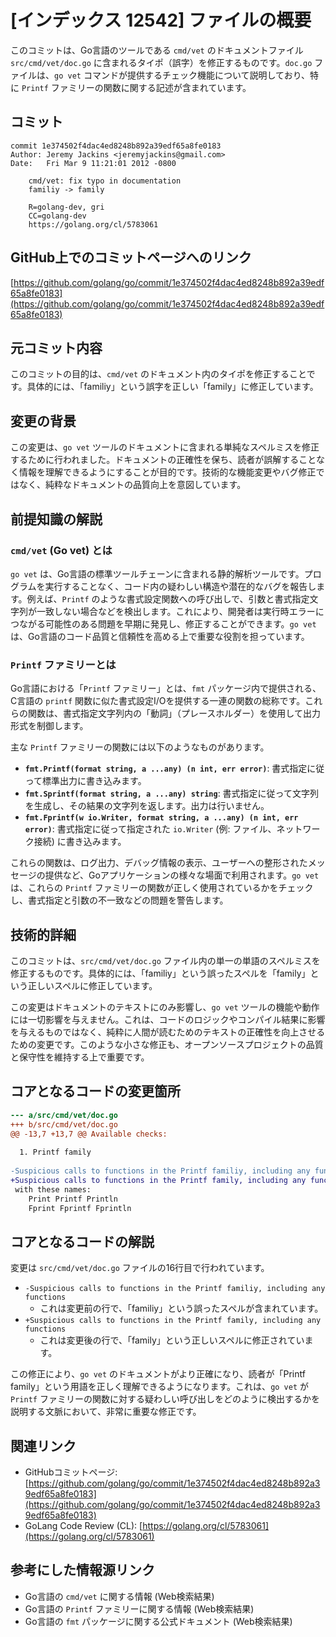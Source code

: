 # [インデックス 12542] ファイルの概要

このコミットは、Go言語のツールである `cmd/vet` のドキュメントファイル `src/cmd/vet/doc.go` に含まれるタイポ（誤字）を修正するものです。`doc.go` ファイルは、`go vet` コマンドが提供するチェック機能について説明しており、特に `Printf` ファミリーの関数に関する記述が含まれています。

## コミット

```
commit 1e374502f4dac4ed8248b892a39edf65a8fe0183
Author: Jeremy Jackins <jeremyjackins@gmail.com>
Date:   Fri Mar 9 11:21:01 2012 -0800

    cmd/vet: fix typo in documentation
    familiy -> family
    
    R=golang-dev, gri
    CC=golang-dev
    https://golang.org/cl/5783061
```

## GitHub上でのコミットページへのリンク

[https://github.com/golang/go/commit/1e374502f4dac4ed8248b892a39edf65a8fe0183](https://github.com/golang/go/commit/1e374502f4dac4ed8248b892a39edf65a8fe0183)

## 元コミット内容

このコミットの目的は、`cmd/vet` のドキュメント内のタイポを修正することです。具体的には、「familiy」という誤字を正しい「family」に修正しています。

## 変更の背景

この変更は、`go vet` ツールのドキュメントに含まれる単純なスペルミスを修正するために行われました。ドキュメントの正確性を保ち、読者が誤解することなく情報を理解できるようにすることが目的です。技術的な機能変更やバグ修正ではなく、純粋なドキュメントの品質向上を意図しています。

## 前提知識の解説

### `cmd/vet` (Go vet) とは

`go vet` は、Go言語の標準ツールチェーンに含まれる静的解析ツールです。プログラムを実行することなく、コード内の疑わしい構造や潜在的なバグを報告します。例えば、`Printf` のような書式設定関数への呼び出しで、引数と書式指定文字列が一致しない場合などを検出します。これにより、開発者は実行時エラーにつながる可能性のある問題を早期に発見し、修正することができます。`go vet` は、Go言語のコード品質と信頼性を高める上で重要な役割を担っています。

### `Printf` ファミリーとは

Go言語における「`Printf` ファミリー」とは、`fmt` パッケージ内で提供される、C言語の `printf` 関数に似た書式設定I/Oを提供する一連の関数の総称です。これらの関数は、書式指定文字列内の「動詞」（プレースホルダー）を使用して出力形式を制御します。

主な `Printf` ファミリーの関数には以下のようなものがあります。

*   **`fmt.Printf(format string, a ...any) (n int, err error)`**: 書式指定に従って標準出力に書き込みます。
*   **`fmt.Sprintf(format string, a ...any) string`**: 書式指定に従って文字列を生成し、その結果の文字列を返します。出力は行いません。
*   **`fmt.Fprintf(w io.Writer, format string, a ...any) (n int, err error)`**: 書式指定に従って指定された `io.Writer` (例: ファイル、ネットワーク接続) に書き込みます。

これらの関数は、ログ出力、デバッグ情報の表示、ユーザーへの整形されたメッセージの提供など、Goアプリケーションの様々な場面で利用されます。`go vet` は、これらの `Printf` ファミリーの関数が正しく使用されているかをチェックし、書式指定と引数の不一致などの問題を警告します。

## 技術的詳細

このコミットは、`src/cmd/vet/doc.go` ファイル内の単一の単語のスペルミスを修正するものです。具体的には、「familiy」という誤ったスペルを「family」という正しいスペルに修正しています。

この変更はドキュメントのテキストにのみ影響し、`go vet` ツールの機能や動作には一切影響を与えません。これは、コードのロジックやコンパイル結果に影響を与えるものではなく、純粋に人間が読むためのテキストの正確性を向上させるための変更です。このような小さな修正も、オープンソースプロジェクトの品質と保守性を維持する上で重要です。

## コアとなるコードの変更箇所

```diff
--- a/src/cmd/vet/doc.go
+++ b/src/cmd/vet/doc.go
@@ -13,7 +13,7 @@ Available checks:
 
  1. Printf family
 
-Suspicious calls to functions in the Printf familiy, including any functions
+Suspicious calls to functions in the Printf family, including any functions
 with these names:
  	Print Printf Println
  	Fprint Fprintf Fprintln
```

## コアとなるコードの解説

変更は `src/cmd/vet/doc.go` ファイルの16行目で行われています。

*   `-Suspicious calls to functions in the Printf familiy, including any functions`
    *   これは変更前の行で、「familiy」という誤ったスペルが含まれています。
*   `+Suspicious calls to functions in the Printf family, including any functions`
    *   これは変更後の行で、「family」という正しいスペルに修正されています。

この修正により、`go vet` のドキュメントがより正確になり、読者が「Printf family」という用語を正しく理解できるようになります。これは、`go vet` が `Printf` ファミリーの関数に対する疑わしい呼び出しをどのように検出するかを説明する文脈において、非常に重要な修正です。

## 関連リンク

*   GitHubコミットページ: [https://github.com/golang/go/commit/1e374502f4dac4ed8248b892a39edf65a8fe0183](https://github.com/golang/go/commit/1e374502f4dac4ed8248b892a39edf65a8fe0183)
*   GoLang Code Review (CL): [https://golang.org/cl/5783061](https://golang.org/cl/5783061)

## 参考にした情報源リンク

*   Go言語の `cmd/vet` に関する情報 (Web検索結果)
*   Go言語の `Printf` ファミリーに関する情報 (Web検索結果)
*   Go言語の `fmt` パッケージに関する公式ドキュメント (Web検索結果)

